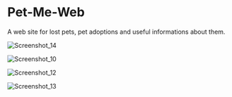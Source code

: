 # Pet-Me-Web
 A web site for lost pets, pet adoptions and useful informations about them.

![Screenshot_14](https://user-images.githubusercontent.com/102741640/178150809-a9faf57c-ccd4-48cd-a793-288140b062d0.png)


![Screenshot_10](https://user-images.githubusercontent.com/102741640/178150863-9259b54b-5115-41f1-bec2-8cc835b4fd49.png)


![Screenshot_12](https://user-images.githubusercontent.com/102741640/178150819-48615b0c-f3f8-43ab-9b55-da72b53c937f.png)


![Screenshot_13](https://user-images.githubusercontent.com/102741640/178150868-7bb23ffb-14ee-4bb2-8f56-2076fe240491.png)
